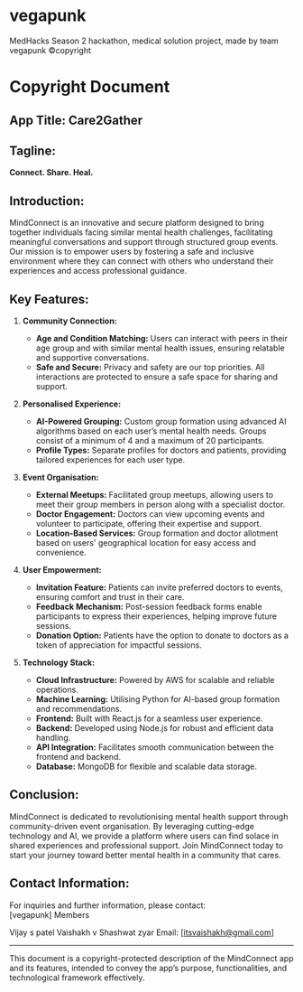 # vegapunk
MedHacks Season 2 hackathon, medical solution project, made by team vegapunk
©copyright

# Copyright Document

## App Title: Care2Gather

## Tagline: 
**Connect. Share. Heal.** 

## Introduction:

MindConnect is an innovative and secure platform designed to bring together individuals facing similar mental health challenges, facilitating meaningful conversations and support through structured group events. Our mission is to empower users by fostering a safe and inclusive environment where they can connect with others who understand their experiences and access professional guidance.

## Key Features:

1. **Community Connection:**
   - **Age and Condition Matching:** Users can interact with peers in their age group and with similar mental health issues, ensuring relatable and supportive conversations.
   - **Safe and Secure:** Privacy and safety are our top priorities. All interactions are protected to ensure a safe space for sharing and support.

2. **Personalised Experience:**
   - **AI-Powered Grouping:** Custom group formation using advanced AI algorithms based on each user’s mental health needs. Groups consist of a minimum of 4 and a maximum of 20 participants.
   - **Profile Types:** Separate profiles for doctors and patients, providing tailored experiences for each user type.

3. **Event Organisation:**
   - **External Meetups:** Facilitated group meetups, allowing users to meet their group members in person along with a specialist doctor.
   - **Doctor Engagement:** Doctors can view upcoming events and volunteer to participate, offering their expertise and support.
   - **Location-Based Services:** Group formation and doctor allotment based on users' geographical location for easy access and convenience.

4. **User Empowerment:**
   - **Invitation Feature:** Patients can invite preferred doctors to events, ensuring comfort and trust in their care.
   - **Feedback Mechanism:** Post-session feedback forms enable participants to express their experiences, helping improve future sessions.
   - **Donation Option:** Patients have the option to donate to doctors as a token of appreciation for impactful sessions.

5. **Technology Stack:**
   - **Cloud Infrastructure:** Powered by AWS for scalable and reliable operations.
   - **Machine Learning:** Utilising Python for AI-based group formation and recommendations.
   - **Frontend:** Built with React.js for a seamless user experience.
   - **Backend:** Developed using Node.js for robust and efficient data handling.
   - **API Integration:** Facilitates smooth communication between the frontend and backend.
   - **Database:** MongoDB for flexible and scalable data storage.

## Conclusion:

MindConnect is dedicated to revolutionising mental health support through community-driven event organisation. By leveraging cutting-edge technology and AI, we provide a platform where users can find solace in shared experiences and professional support. Join MindConnect today to start your journey toward better mental health in a community that cares.

## Contact Information:

For inquiries and further information, please contact:  
[vegapunk] 
Members

Vijay s patel
Vaishakh v
Shashwat
zyar 
Email: [itsvaishakh@gmail.com]  

---

This document is a copyright-protected description of the MindConnect app and its features, intended to convey the app’s purpose, functionalities, and technological framework effectively.
